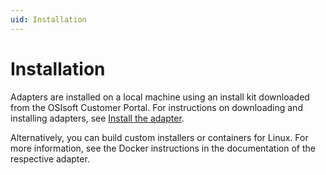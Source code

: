 ```yaml
---
uid: Installation
---
```


# Installation

Adapters are installed on a local machine using an install kit downloaded from the OSIsoft Customer Portal. For instructions on downloading and installing adapters, see [Install the adapter](xref:InstallTheAdapter).

Alternatively, you can build custom installers or containers for Linux. For more information, see the Docker instructions in the documentation of the respective adapter.
